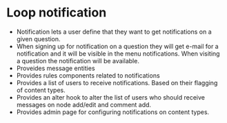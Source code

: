 # Loop notification

* Notification lets a user define that they want to get notifications on a given question.
* When signing up for notification on a question they will get e-mail for a notification and it will be visible in the menu notifications.
When visiting a question the notification will be available.
* Proveides message entities
* Provides rules components related to notifications
* Provides a list of users to receive notifications. Based on their flagging of content types.
* Provides an alter hook to alter the list of users who should receive messages on node add/edit and comment add.
* Provides admin page for configuring notifications on content types.